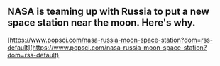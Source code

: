 ## NASA is teaming up with Russia to put a new space station near the moon. Here's why.
  
  [https://www.popsci.com/nasa-russia-moon-space-station?dom=rss-default](https://www.popsci.com/nasa-russia-moon-space-station?dom=rss-default)